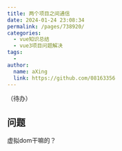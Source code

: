```yaml
---
title: 两个项目之间通信
date: 2024-01-24 23:08:34
permalink: /pages/738920/
categories:
  - vue知识总结
  - vue3项目问题解决
tags:
  - 
author: 
  name: aXing
  link: https://github.com/08163356
---
```


（待办）

## 问题

虚拟dom干嘛的？